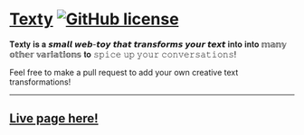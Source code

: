 # [Texty]((https://wunkolo.github.io/Texty/)) [![GitHub license](https://img.shields.io/badge/license-MIT-blue.svg)](https://raw.githubusercontent.com/Wunkolo/Texty/master/LICENSE)

𝐓𝐞𝐱𝐭𝐲 𝐢𝐬 𝐚 𝙨𝙢𝙖𝙡𝙡 𝙬𝙚𝙗-𝙩𝙤𝙮 𝙩𝙝𝙖𝙩 𝙩𝙧𝙖𝙣𝙨𝙛𝙤𝙧𝙢𝙨 𝙮𝙤𝙪𝙧 𝙩𝙚𝙭𝙩 𝐢𝐧𝐭𝐨 𝐢𝐧𝐭𝐨 𝕞𝕒𝕟𝕪 𝕠𝕥𝕙𝕖𝕣 𝕧𝕒𝕣𝕚𝕒𝕥𝕚𝕠𝕟𝕤 𝐭𝐨 𝚜𝚙𝚒𝚌𝚎 𝚞𝚙 𝚢𝚘𝚞𝚛 𝚌𝚘𝚗𝚟𝚎𝚛𝚜𝚊𝚝𝚒𝚘𝚗𝚜!

Feel free to make a pull request to add your own creative text transformations!

---

## [Live page here!](https://wunkolo.github.io/Texty/)